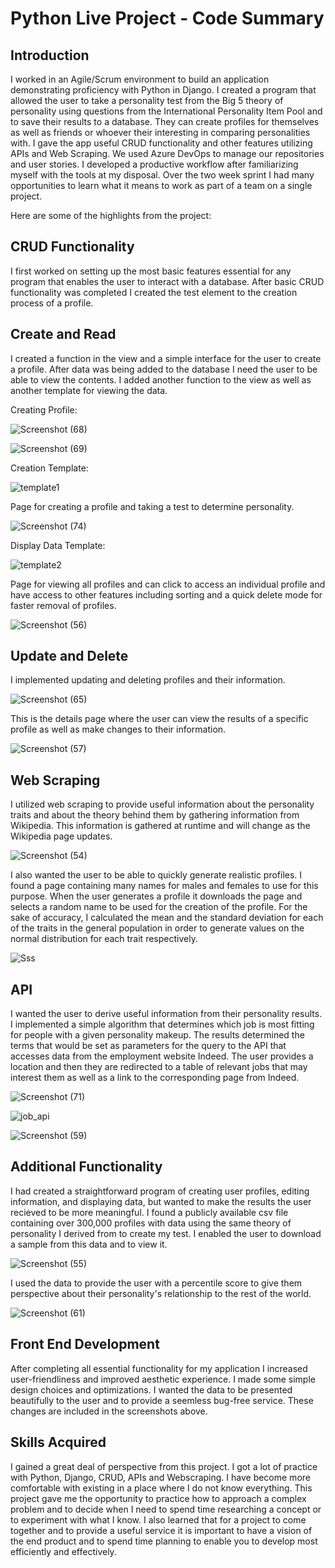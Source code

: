# Python Live Project - Code Summary

## Introduction
I worked in an Agile/Scrum environment to build an application demonstrating proficiency with Python in Django. I created a program that allowed the user to take a personality test from the Big 5 theory of personality using questions from the International Personality Item Pool and to save their results to a database. They can create profiles for themselves as well as friends or whoever their interesting in comparing personalities with. I gave the app useful CRUD functionality and other features utilizing APIs and Web Scraping. We used Azure DevOps to manage our repositories and user stories. I developed a productive workflow after familiarizing myself with the tools at my disposal. Over the two week sprint I had many opportunities to learn what it means to work as part of a team on a single project.

Here are some of the highlights from the project: 

## CRUD Functionality
I first worked on setting up the most basic features essential for any program that enables the user to interact with a database.
After basic CRUD functionality was completed I created the test element to the creation process of a profile.

## Create and Read
I created a function in the view and a simple interface for the user to create a profile. After data was being added to the database I need the user to be able to view the contents. I added another function to the view as well as another template for viewing the data.

Creating Profile:

![Screenshot (68)](https://user-images.githubusercontent.com/73494842/159366959-7ea59a09-753a-457d-9d74-9ec602f39f3b.png)

![Screenshot (69)](https://user-images.githubusercontent.com/73494842/159366964-2a4a2e54-73b1-4aef-a19e-eb52f2cb56a6.png)

Creation Template:

![template1](https://user-images.githubusercontent.com/73494842/159364800-7ea9e7aa-1174-49e5-9655-1f35ff456d17.png)

Page for creating a profile and taking a test to determine personality.

![Screenshot (74)](https://user-images.githubusercontent.com/73494842/159371886-14b6ffe2-12d1-4ae5-b15d-0745ef6d03f7.png)

Display Data Template:

![template2](https://user-images.githubusercontent.com/73494842/159364855-86c983cc-40c9-4177-8f21-f16db9a46c8f.png)

Page for viewing all profiles and can click to access an individual profile and have access to other features including sorting and a quick delete mode for faster removal of profiles.

![Screenshot (56)](https://user-images.githubusercontent.com/73494842/159361391-e3c8a74d-742d-4d64-ad84-3ea3b3f43b0c.png)


## Update and Delete
I implemented updating and deleting profiles and their information.

![Screenshot (65)](https://user-images.githubusercontent.com/73494842/159365192-85189543-8a3a-4c79-b3ba-301948bec046.png)

This is the details page where the user can view the results of a specific profile as well as make changes to their information.

![Screenshot (57)](https://user-images.githubusercontent.com/73494842/159361462-cc48cb6b-d1f9-466e-b15e-c4ef5a4e857d.png)

## Web Scraping
I utilized web scraping to provide useful information about the personality traits and about the theory behind them by gathering information from Wikipedia. This information is gathered at runtime and will change as the Wikipedia page updates.

![Screenshot (54)](https://user-images.githubusercontent.com/73494842/159361583-30111da5-17d9-49a4-93f4-fa054a67dc45.png)

I also wanted the user to be able to quickly generate realistic profiles. I found a page containing many names for males and females to use for this purpose. When the user generates a profile it downloads the page and selects a random name to be used for the creation of the profile. For the sake of accuracy, I calculated the mean and the standard deviation for each of the traits in the general population in order to generate values on the normal distribution for each trait respectively.

![Sss](https://user-images.githubusercontent.com/73494842/159362173-436fd153-79a6-48e1-9928-fd1ee8d46d3c.png)

## API
I wanted the user to derive useful information from their personality results. I implemented a simple algorithm that determines which job is most fitting for people with a given personality makeup. The results determined the terms that would be set as parameters for the query to the API that accesses data from the employment website Indeed. The user provides a location and then they are redirected to a table of relevant jobs that may interest them as well as a link to the corresponding page from Indeed.

![Screenshot (71)](https://user-images.githubusercontent.com/73494842/159371132-a4b8772a-06dd-4397-ad8f-cb20ac973d67.png)

![job_api](https://user-images.githubusercontent.com/73494842/159368029-22f297de-05e7-4ba8-9cbc-4ab0191942ec.png)

![Screenshot (59)](https://user-images.githubusercontent.com/73494842/159362275-68319794-bb7d-4855-9971-dcdfa2bd71c3.png)

## Additional Functionality
I had created a straightforward program of creating user profiles, editing information, and displaying data, but wanted to make the results the user recieved to be more meaningful. I found a publicly available csv file containing over 300,000 profiles with data using the same theory of personality I derived from to create my test. I enabled the user to download a sample from this data and to view it. 

![Screenshot (55)](https://user-images.githubusercontent.com/73494842/159362351-b1561d5e-1ac5-401c-a1e4-3763bd2a8101.png)

I used the data to provide the user with a percentile score to give them perspective about their personality's relationship to the rest of the world.

![Screenshot (61)](https://user-images.githubusercontent.com/73494842/159362321-50e540eb-3481-445d-85cd-07e769bbe7d7.png)

## Front End Development
After completing all essential functionality for my application I increased user-friendliness and improved aesthetic experience. I made some simple design choices and optimizations. I wanted the data to be presented beautifully to the user and to provide a seemless bug-free service. These changes are included in the screenshots above.

## Skills Acquired
I gained a great deal of perspective from this project. I got a lot of practice with Python, Django, CRUD, APIs and Webscraping. I have become more comfortable with existing in a place where I do not know everything. This project gave me the opportunity to practice how to approach a complex problem and to decide when I need to spend time researching a concept or to experiment with what I know. I also learned that for a project to come together and to provide a useful service it is important to have a vision of the end product and to spend time planning to enable you to develop most efficiently and effectively.
